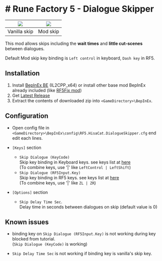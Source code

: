 # # Rune Factory 5 - Dialogue Skipper

|<img src="https://user-images.githubusercontent.com/17191898/180761441-29e238ae-1a23-4020-a71c-59af48d35393.gif">|<img src="https://user-images.githubusercontent.com/17191898/180761430-0ab3da32-bfe2-4676-9812-6b6f03cbb393.gif">|
|---|---|
|Vanilla skip|Mod skip|

This mod allows skips including the **wait times** and **little cut-scenes** between dialogues.

Default Mod skip key binding is `Left control` in keyboard, `Dash key` in RF5.

## Installation

1. Install [BepInEx BE](https://builds.bepinex.dev/projects/bepinex_be) (IL2CPP_x64)
or install other base mod BepInEx already included (like [RF5Fix mod](https://github.com/Lyall/RF5Fix))
2. Get [Latest Release](https://github.com/hisacat/RF5.HisaCat.DialogueSkipper/releases)
3. Extract the contents of downloaded zip into `<GameDirectory>\BepInEx`. 

## Configuration

* Open config file in `<GameDirectory>\BepInEx\config\RF5.HisaCat.DialogueSkipper.cfg` end edit each lines.

* `[Keys]` section

  * `Skip Dialogue (KeyCode)`<br>
    Skip key binding in Keyboard keys. see keys list at [here](https://docs.bepinex.dev/master/api/BepInEx.IL2CPP.UnityEngine.KeyCode.html)<br>
    (To combine keys, use '|' like `LeftControl | LeftShift`)
  * `Skip Dialogue (RF5Input.Key)`<br>
    Skip key binding in RF5 keys.  see keys list at [here](https://gist.github.com/hisacat/612a47466cc6ab66f87bc7a677c5cfb7)<br>
    (To combine keys, use '|' like `ZL | ZR`)

* `[Options]` section

  * `Skip Delay Time Sec`.<br>
    Delay time in seconds between dialogues on skip (default value is 0)

## Known issues

* binding key on `Skip Dialogue (RF5Input.Key)` is not working during key blocked from tutorial.<br>
  (`Skip Dialogue (KeyCode)` is working)

* `Skip Delay Time Sec` is not working if binding key is vanilla's skip key.
